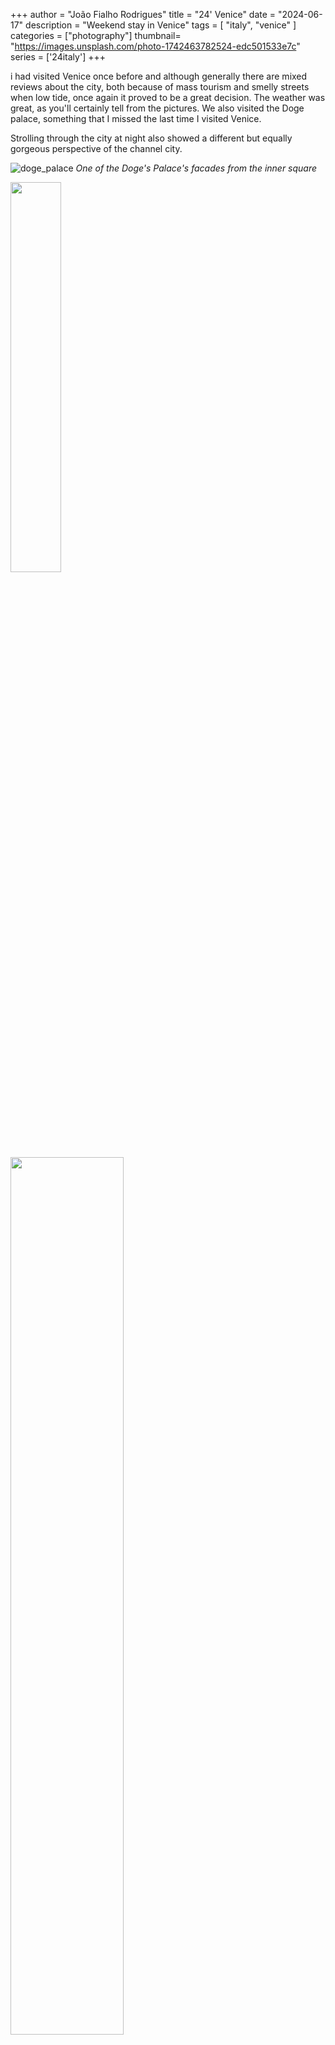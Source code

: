 +++
author = "João Fialho Rodrigues"
title = "24' Venice"
date = "2024-06-17"
description = "Weekend stay in Venice"
tags = [
    "italy", "venice"
]
categories = ["photography"]
thumbnail= "https://images.unsplash.com/photo-1742463782524-edc501533e7c"
series = ['24italy']
+++

i had visited Venice once before and although generally there are mixed reviews about the city, both because of mass tourism and smelly streets when low tide, once again it proved to be a great decision. The weather was great, as you'll certainly tell from the pictures. We also visited the Doge palace, something that I missed the last time I visited Venice.

Strolling through the city at night also showed a different but equally gorgeous perspective of the channel city.

![doge_palace](https://images.unsplash.com/photo-1742463782524-edc501533e7c)
*One of the Doge's Palace's facades from the inner square*

<div class="image-row">
    <img src="https://images.unsplash.com/photo-1742463782549-616605248729" width="40%"/>
    <img src="https://images.unsplash.com/photo-1742463768499-864f0414e008" width="60%"/>
</div>

*Statue of Adam, by Antonio Rizzo*

*View of the Doge's Palace from St Mark's Square*


<div class="image-row">
    <img src="https://images.unsplash.com/photo-1742463768589-ecd1087ec55b" width="48%"/>
    <img src="https://images.unsplash.com/photo-1742463768749-7fc0438bbb3c" width="52%"/>
</div>

*Boat riders. I like the left one specially for its composition.*

<div class="image-row">
    <img src="https://images.unsplash.com/photo-1742463768746-620af17e6023" width="53%"/>
    <img src="https://images.unsplash.com/photo-1742463777249-41eb00a4a122" width="47%"/>
</div>

*View from the Rialto bridge, day and night*
